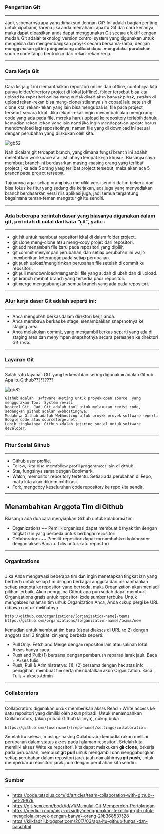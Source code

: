 ### Pengertian Git
---

Jadi, sebenarnya apa yang dimaksud dengan Git? Ini adalah bagian penting untuk dipahami, karena jika anda memahami apa itu Git dan cara kerjanya, maka dapat dipastikan anda dapat menggunakan Git secara efektif dengan mudah. Git adalah teknologi version control system yang digunakan untuk mengelola dan mengembangkan proyek secara bersama-sama, dengan menggunakan git ini pengembang aplikasi dapat mengetahui perubahan source code tanpa bentrokan dari rekan-rekan kerja.

---
### Cara Kerja Git
---

Cara kerja git ini memanfaatkan repositori online dan offline, contohnya kita punya folder/directory project di lokal (offline), folder tersebut bisa kita upload ke repositori online yang sudah disediakan banyak pihak, setelah di upload rekan-rekan bisa meng-clone(istilahnya sih copas) lalu setelah di clone kita, rekan-rekan yang lain bisa mengubah isi file pada project tersebut secara lokal. Jika rekan-rekan ingin menambah atau mengurangi code yang ada pada file, mereka harus upload ke repository terlebih dahulu, kemudian rekan-rekan yang lain nanti jika ingin mendapatkan update harus mendownload lagi repositorinya, namun file yang di download ini sesuai dengan perubahan yang dilakukan oleh kita.

  <img src="https://github.com/lilyastri/git-sendiri-tim/pi1.jpg" alt="gb52"/>

Nah didalam git terdapat branch, yang dimana fungsi branch ini adalah meletakkan workspace atau istilahnya tempat kerja khusus. Biasanya saya membuat branch ini berdasarkan masing-masing orang yang terlibat project, jika ada 5 orang yang terlibat project tersebut, maka akan ada 5 branch pada project tersebut.

Tujuannya agar setiap orang bisa memiliki versi sendiri dalam bekerja dan bisa fokus ke fitur yang sedang dia kerjakan, ada juga yang menyediakan branch berdasarkan versi rilis aplikasi juga, jadi semua tergantung bagaimana teman-teman mengatur git itu sendiri.

---
### Ada beberapa perintah dasar yang biasanya digunakan dalam git, perintah dimulai dari kata “git”, yaitu :
---

- git init 
    untuk membuat repositori lokal di dalam folder project.
- git clone
    meng-clone atau meng-copy projek dari repositori.
- git add
    menambah file baru pada repositori yang dipilih.
- git commit
    menyimpan perubahan, dan setiap perubahan ini wajib memberikan keterangan pada setiap perubahan.
- git push
    upload/mengirimkan perubahan file setelah di commit ke repositori.
- git pull
    mendownload/mengambil file yang sudah di ubah dan di upload.
- git branch
    melihat branch yang tersedia pada repositori.
- git merge
    menggabungkan semua branch yang ada pada repositori.

---
### Alur kerja dasar Git adalah seperti ini:
---

- Anda mengubah berkas dalam direktori kerja anda.
- Anda membawa berkas ke stage, menambahkan snapshotnya ke staging area.
- Anda melakukan commit, yang mengambil berkas seperti yang ada di staging area dan menyimpan snapshotnya secara permanen ke direktori Git anda.

---
### Layanan Git
---

Salah satu layanan GIT yang terkenal dan sering digunakan adalah Github. Apa itu Github?????????

  <img src="https://github.com/lilyastri/git-sendiri-tim/pi2.jpg" alt="gb82"/> 

    Github adalah  software Hosting untuk proyek open source  yang menggunakan Tool  System revisi 
    kontrol Git. Jadi Git adalah tool untuk melakukan revisi code, sedangkan github adalah webhostingnya. 
    Mudahnya Github adalah Webhosting untuk proyek proyek software seperti Google code atau sourceforge.net. 
    Lebih singkatnya, Github adalah jejaring social untuk software developer.

---
### Fitur Sosial Github
---

- Github user profile.
- Follow, Kita bisa memfollow profil progammaer lain di github.
- Star, fungsinya sama dengan Bookmark.
- Watch, memonitor repository tertentu. Setiap ada perubahan di Repo, maka kita akan dikirim notifikasi.
- Fork, mengcopy keseluruhan code repository ke repo kita sendiri.

---
**Menambahkan Anggota Tim di Github**
---

Biasanya ada dua cara menyiapkan Github untuk kolaborasi tim:
- Organizations ~~ Pemilik organisasi dapat membuat banyak tim dengan tingkat izin yang berbeda untuk berbagai repositori
- Collaborators ~~ Pemilik repositori dapat menambahkan kolaborator dengan akses Baca + Tulis untuk satu repositori

---
### Organizations
---

Jika Anda mengawasi beberapa tim dan ingin menetapkan tingkat izin yang berbeda untuk setiap tim dengan berbagai anggota dan menambahkan setiap anggota ke 
repositori yang berbeda, maka Organization akan menjadi pilihan terbaik. Akun pengguna Github apa pun sudah dapat membuat Organizations  gratis untuk repositori kode sumber terbuka.
Untuk mengakses halaman tim untuk Organization Anda, Anda cukup pergi ke URL dibawah untuk melihatnya

    http://github.com/organizations/[organization-name]/teams
    https://github.com/organizations/[organization-name]/teams/new

kemudian untuk membuat tim baru (dapat diakses di URL no 2) dengan anggota dari 3 tingkat izin yang berbeda seperti:
- Pull Only: Fetch and Merge dengan repositori lain atau salinan lokal. Akses hanya baca.
- Push and Pull: (1) bersama dengan pembaruan reparasi jarak jauh. Baca + Akses tulis.
- Push, Pull & Administrative: (1), (2) bersama dengan hak atas info penagihan, membuat tim serta membatalkan akun Organization. Baca + Tulis + akses Admin

---
### Collaborators 
---

Collaborators digunakan untuk memberikan akses Read + Write access ke satu repositori yang dimiliki oleh akun pribadi. Untuk menambahkan Collaborators, (akun pribadi Github lainnya), cukup buka 
    
    https://github.com/[username]/[repo-name]/settings/collaboration:

Setelah itu selesai, masing-masing Collaborator kemudian akan melihat perubahan dalam status akses pada halaman repositori. Setelah kita memiliki akses Write ke repositori, kita dapat melakukan **git clone**, bekerja pada perubahan, membuat **git pull** untuk mengambil dan menggabungkan setiap perubahan dalam repositori jarak jauh dan akhirnya **git push**, untuk memperbarui repositori jarak jauh dengan perubahan kita sendiri.

---
### Sumber
---

- https://code.tutsplus.com/id/articles/team-collaboration-with-github--net-29876
- https://git-scm.com/book/id/v1/Memulai-Git-Memperoleh-Pertolongan
- https://medium.com/aisy-rozsidhy/menggunakan-teknologi-git-untuk-mengelola-proyek-dengan-banyak-orang-20b368537528
- https://klikfadhil.blogspot.com/2017/03/apa-itu-github-fungsi-dan-cara.html










